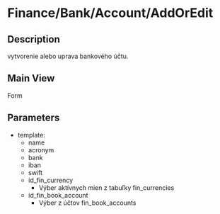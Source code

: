 # Finance/Bank/Account/AddOrEdit

## Description

vytvorenie alebo uprava bankového účtu.

## Main View

Form

## Parameters

* template:
  * name
  * acronym
  * bank
  * iban
  * swift
  * id_fin_currency
    * Výber aktívnych mien z tabuľky fin_currencies
  * id_fin_book_account
    * Výber z účtov fin_book_accounts

